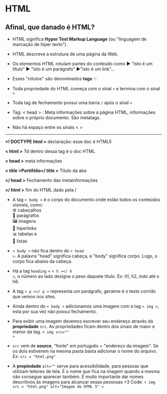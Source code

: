 # HTML

## Afinal, que danado é HTML?

* HTML significa <STRONG>Hyper Text Markup Language</STRONG> (ou "linguagem de marcação de hiper texto").

* HTML descreve a estrutura de uma página da Web.

* Os elementos HTML rotulam partes do conteúdo como ▶ "isto é um título" ▶ "isto é um parágrafo" ▶"isto é um link"...

* Esses "rótulos" são denominados <b>tags</b> ✨

* Toda propriedade do HTML começa com o sinal <CODE><</CODE> e termina com o sinal <CODE>></CODE>

* Toda tag de fechamento possui uma barra <CODE>/</CODE> após o sinal <CODE><</CODE>

* Tag: < head > : Meta informações sobre a página HTML, informações sobre o próprio documento. São metatags.

* Não há espaço entre os sinais < >

<hr>

<b><! DOCTYPE html ></b> declaração: esse doc é HTML5

<b>< html ></b> Td dentro dessa tag é o doc HTML

<b>< head ></b> meta informações

<b>< title >Portifólio</ title ></b> Título da aba

<b></ head ></b> Fechamento das metainformações 

<b></ html ></b> fim do HTML dado pela / 

* A tag <code>< body ></code> é o corpo do documento onde estão todos os conteúdos visíveis, como: <br>
⚙️ cabeçalhos <br>
📌 parágrafos <br>
🖼️ imagens <br>
🔎 hiperlinks <br>
📊 tabelas e <br>
📝 listas

* <code>< body ></code> não fica dentro do <code>< head ></code>. A palavra "head" significa cabeça, e "body" significa corpo. Logo, o corpo fica abaixo da cabeça.

* Há a tag <code>heading</code> = <code>< h ></ h ></code>, o número ao lado designa o peso daquele título. Ex: h1, h2, indo até o h6.

* A tag  <code>< p ></ p ></code> representa um parágrafo, geralme é o texto corrído que vemos nos sites.

* Ainda dentro do <code>< body ></code> adicionamos uma imagem com a tag <code>< img ></code>, esta por sua vez não possui fechamento.

* Para exibir uma imagem devemos escrever seu endereço através da <b>propriedade</b> <code>src</code>. As propriedades ficam dentro dos sinais de maior e menor da tag. <code>< img src="" ></code>

* <code>src</code> vem de <b>source</b>, "fonte" em português = "endereço da imagem". Se os dois estiverem na mesma pasta basta adicionar o nome do arquivo. Ex: <code>src = "html.png"</code> 

* A <b>propiedade</b> <code>alt=""</code> serve para acessibilidade, para pessoas que utilizam leitores de tela. É o nome que fica na imagem quando a mesma não consegue aparecer também. É muito importante dar nomes descritivos às imagens para alcançar essas pessosas <3 Code: <code>< img src = "html.png" alt="Imagem do HTML 5" > </code> 
